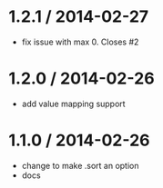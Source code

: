 
1.2.1 / 2014-02-27
==================

 * fix issue with max 0. Closes #2

1.2.0 / 2014-02-26
==================

 * add value mapping support

1.1.0 / 2014-02-26
==================

 * change to make .sort an option
 * docs

